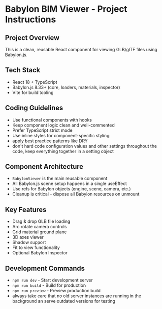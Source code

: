# Babylon BIM Viewer - Project Instructions

## Project Overview
This is a clean, reusable React component for viewing GLB/glTF files using Babylon.js.

## Tech Stack
- React 18 + TypeScript
- Babylon.js 8.33+ (core, loaders, materials, inspector)
- Vite for build tooling

## Coding Guidelines
- Use functional components with hooks
- Keep component logic clean and well-commented
- Prefer TypeScript strict mode
- Use inline styles for component-specific styling
- apply best practice patterns like DRY
- don't hard code configuration values and other settings throughout the code, keep everything together in a setting object  

## Component Architecture
- `BabylonViewer` is the main reusable component
- All Babylon.js scene setup happens in a single useEffect
- Use refs for Babylon objects (engine, scene, camera, etc.)
- Cleanup is critical - dispose all Babylon resources on unmount

## Key Features
- Drag & drop GLB file loading
- Arc rotate camera controls
- Grid material ground plane
- 3D axes viewer
- Shadow support
- Fit to view functionality
- Optional Babylon Inspector

## Development Commands
- `npm run dev` - Start development server
- `npm run build` - Build for production
- `npm run preview` - Preview production build
- always take care that no old server instances are running in the background an serve outdated versions for testing
